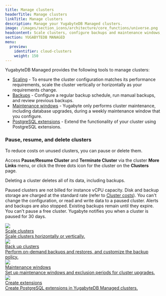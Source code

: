 ```yaml
---
title: Manage clusters
headerTitle: Manage clusters
linkTitle: Manage clusters
description: Manage your YugabyteDB Managed clusters.
image: /images/section_icons/architecture/core_functions/universe.png
headcontent: Scale clusters, configure backups and maintenance windows, and pause or delete clusters.
section: YUGABYTEDB MANAGED
menu:
  preview:
    identifier: cloud-clusters
    weight: 150
---
```


YugabyteDB Managed provides the following tools to manage clusters:

- [Scaling](configure-clusters/) - To ensure the cluster configuration matches its performance requirements, scale the cluster vertically or horizontally as your requirements change.
- [Backups](backup-clusters/) - Configure a regular backup schedule, run manual backups, and review previous backups.
- [Maintenance windows](cloud-maintenance/) - Yugabyte only performs cluster maintenance, including database upgrades, during a weekly maintenance window that you configure.
- [PostgreSQL extensions](add-extensions/) - Extend the functionality of your cluster using PostgreSQL extensions.

### Pause, resume, and delete clusters

To reduce costs on unused clusters, you can pause or delete them.

Access **Pause/Resume Cluster** and **Terminate Cluster** via the cluster **More Links** menu, or click the three dots icon for the cluster on the **Clusters** page.

Deleting a cluster deletes all of its data, including backups.

Paused clusters are not billed for instance vCPU capacity. Disk and backup storage are charged at the standard rate (refer to [Cluster costs](../cloud-admin/cloud-billing-costs/#paused-cluster-costs)). You can't change the configuration, or read and write data to a paused cluster. Alerts and backups are also stopped. Existing backups remain until they expire. You can't pause a free cluster. Yugabyte notifies you when a cluster is paused for 30 days.

<div class="row">

  <div class="col-12 col-md-6 col-lg-12 col-xl-6">
    <a class="section-link icon-offset" href="configure-clusters/">
      <div class="head">
        <img class="icon" src="/images/section_icons/deploy/enterprise/administer.png" aria-hidden="true" />
        <div class="title">Scale clusters</div>
      </div>
      <div class="body">
        Scale clusters horizontally or vertically.
      </div>
    </a>
  </div>

  <div class="col-12 col-md-6 col-lg-12 col-xl-6">
    <a class="section-link icon-offset" href="backup-clusters/">
      <div class="head">
        <img class="icon" src="/images/section_icons/manage/backup.png" aria-hidden="true" />
        <div class="title">Back up clusters</div>
      </div>
      <div class="body">
        Perform on-demand backups and restores, and customize the backup policy.
      </div>
    </a>
  </div>

  <div class="col-12 col-md-6 col-lg-12 col-xl-6">
    <a class="section-link icon-offset" href="cloud-maintenance/">
      <div class="head">
        <img class="icon" src="/images/section_icons/manage/backup.png" aria-hidden="true" />
        <div class="title">Maintenance windows</div>
      </div>
      <div class="body">
        Set up maintenance windows and exclusion periods for cluster upgrades.
      </div>
    </a>
  </div>

  <div class="col-12 col-md-6 col-lg-12 col-xl-6">
    <a class="section-link icon-offset" href="add-extensions/">
      <div class="head">
        <img class="icon" src="/images/section_icons/explore/administer.png" aria-hidden="true" />
        <div class="title">Create extensions</div>
      </div>
      <div class="body">
        Create PostgreSQL extensions in YugabyteDB Managed clusters.
      </div>
    </a>
  </div>

</div>
